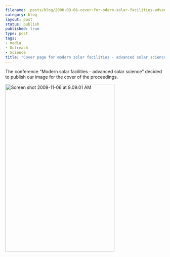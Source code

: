 ```yaml
--- 
filename: _posts/blog/2006-09-06-cover-for-odern-solar-facilities-advanced-solar-science%e2%80%9d.md
category: blog
layout: post
status: publish
published: true
type: post
tags: 
- media
- Outreach
- Science
title: "Cover page for modern solar facilities - advanced solar science\xE2\x80\x9D"
---
```

The conference “Modern solar facilities - advanced solar science” decided to publish our image for the cover of the proceedings.

<a href="http://adsabs.harvard.edu/abs/2007msfa.conf....0K"><img class="aligncenter size-full wp-image-697" title="Screen shot 2009-11-06 at 9.09.01 AM" src="http://nasonurb.files.wordpress.com/2009/11/screen-shot-2009-11-06-at-9-09-01-am.jpg" alt="Screen shot 2009-11-06 at 9.09.01 AM" width="345" height="528" /></a>
